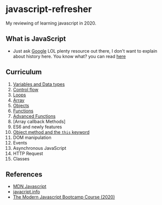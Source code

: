 # javascript-refresher

My reviewing of learning javascript in 2020.

## What is JavaScript

- Just ask [Google](https://www.google.com/) LOL plenty resource out there, I don't want to explain about history here. You know what? you can read [here](https://developer.mozilla.org/en-US/docs/Web/JavaScript)

## Curriculum

1. [Variables and Data types](https://github.com/xeusteerapat/javascript-refresher/tree/master/01_Variables)
2. [Control flow](https://github.com/xeusteerapat/javascript-refresher/tree/master/02_Control_Flow)
3. [Loops](https://github.com/xeusteerapat/javascript-refresher/tree/master/04_Loops)
4. [Array](https://github.com/xeusteerapat/javascript-refresher/tree/master/04_Array)
5. [Objects](https://github.com/xeusteerapat/javascript-refresher/tree/master/05_Objects)
6. [Functions](https://github.com/xeusteerapat/javascript-refresher/tree/master/06_Functions)
7. [Advanced Functions](https://github.com/xeusteerapat/javascript-refresher/tree/master/07_Advanced_Functions)
8. [Array callback Methods]
9. ES6 and newly features
10. [Object method and the `this` keyword](https://github.com/xeusteerapat/javascript-refresher/tree/master/10_Object_Method)
11. DOM manipulation
12. Events
13. Asynchronous JavaScript
14. HTTP Request
15. Classes

## References

- [MDN Javascript](https://developer.mozilla.org/en-US/docs/Web/JavaScript)
- [javacript.info](https://javascript.info/)
- [The Modern Javascript Bootcamp Course (2020)](https://www.udemy.com/course/javascript-beginners-complete-tutorial/)
